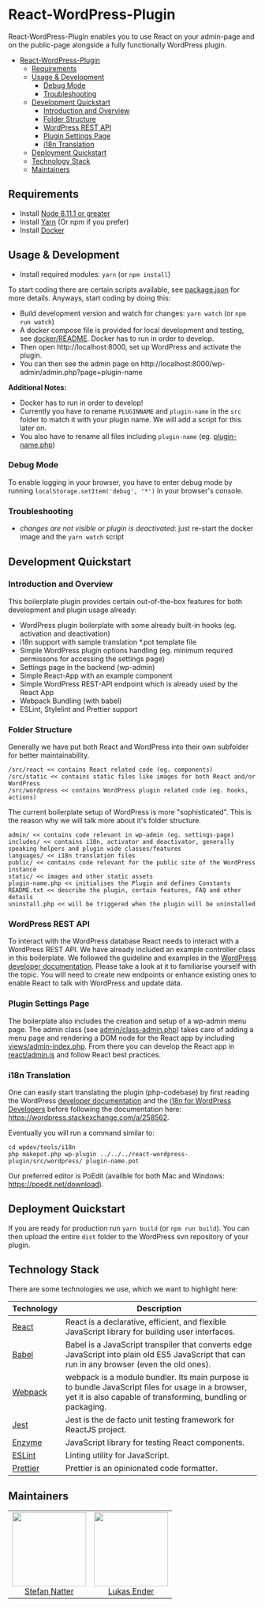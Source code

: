 # React-WordPress-Plugin

React-WordPress-Plugin enables you to use React on your admin-page
and on the public-page alongside a fully functionally WordPress plugin.

<!-- TOC -->

* [React-WordPress-Plugin](#react-wordpress-plugin)
  * [Requirements](#requirements)
  * [Usage & Development](#usage--development)
    * [Debug Mode](#debug-mode)
    * [Troubleshooting](#troubleshooting)
  * [Development Quickstart](#development-quickstart)
    * [Introduction and Overview](#introduction-and-overview)
    * [Folder Structure](#folder-structure)
    * [WordPress REST API](#wordpress-rest-api)
    * [Plugin Settings Page](#plugin-settings-page)
    * [i18n Translation](#i18n-translation)
  * [Deployment Quickstart](#deployment-quickstart)
  * [Technology Stack](#technology-stack)
  * [Maintainers](#maintainers)

<!-- /TOC -->

## Requirements

* Install [Node 8.11.1 or greater](https://nodejs.org)
* Install [Yarn](https://yarnpkg.com/en/docs/install) (Or npm if you prefer)
* Install [Docker](https://www.docker.com/get-docker)

## Usage & Development

* Install required modules: `yarn` (or `npm install`)

To start coding there are certain scripts available, see [package.json](package.json)
for more details. Anyways, start coding by doing this:

* Build development version and watch for changes: `yarn watch` (or `npm run watch`)
* A docker compose file is provided for local development and testing, see
  [docker/README](docker/README.md). Docker has to run in order to develop.
* Then open http://localhost:8000, set up WordPress and activate the plugin.
* You can then see the admin page on http://localhost:8000/wp-admin/admin.php?page=plugin-name

**Additional Notes:**

* Docker has to run in order to develop!
* Currently you have to rename `PLUGINNAME` and `plugin-name` in the `src` folder
  to match it with your plugin name. We will add a script for this later on.
* You also have to rename all files including `plugin-name`
  (eg. [plugin-name.php](src/wordpress/plugin-name.php))

### Debug Mode

To enable logging in your browser, you have to enter debug mode by running
`localStorage.setItem('debug', '*')` in your browser's console.

### Troubleshooting

* _changes are not visible or plugin is deactivated_: just re-start the docker image
  and the `yarn watch` script

## Development Quickstart

### Introduction and Overview

This boilerplate plugin provides certain out-of-the-box features for both development
and plugin usage already:

* WordPress plugin boilerplate with some already built-in hooks (eg. activation
  and deactivation)
* i18n support with sample translation \*.pot template file
* Simple WordPress plugin options handling (eg. minimum required permissons for
  accessing the settings page)
* Settings page in the backend (wp-admin)
* Simple React-App with an example component
* Simple WordPress REST-API endpoint which is already used by the React App
* Webpack Bundling (with babel)
* ESLint, Stylelint and Prettier support

### Folder Structure

Generally we have put both React and WordPress into their own subfolder for
better maintainability.

```
/src/react << contains React related code (eg. components)
/src/static << contains static files like images for both React and/or WordPress
/src/wordpress << contains WordPress plugin related code (eg. hooks, actions)
```

The current boilerplate setup of WordPress is more "sophisticated". This is the
reason why we will talk more about it's folder structure.

```
admin/ << contains code relevant in wp-admin (eg. settings-page)
includes/ << contains i18n, activator and deactivator, generally speaking helpers and plugin wide classes/features
languages/ << i18n translation files
public/ << contains code relevant for the public site of the WordPress instance
static/ << images and other static assets
plugin-name.php << initialises the Plugin and defines Constants
README.txt << describe the plugin, certain features, FAQ and other details
uninstall.php << will be triggered when the plugin will be uninstalled
```

### WordPress REST API

To interact with the WordPress database React needs to interact with a WordPress
REST API. We have already included an example controller class in this boilerplate.
We followed the guideline and examples in the [WordPress developer documentation](https://developer.wordpress.org/rest-api/extending-the-rest-api/adding-custom-endpoints/).
Please take a look at it to familiarise yourself with the topic. You will need
to create new endpoints or enhance existing ones to enable React to talk with
WordPress and update data.

### Plugin Settings Page

The boilerplate also includes the creation and setup of a wp-admin menu page.
The admin class (see [admin/class-admin.php](src/wordpress/admin/class-admin.php))
takes care of adding a menu page and rendering a DOM node for the React app by
including [views/admin-index.php](src/wordpress/admin/views/admin-index.php).
From there you can develop the React app in [react/admin.js](src/react/admin.js)
and follow React best practices.

### i18n Translation

One can easily start translating the plugin (php-codebase) by first reading the
WordPress [developer documentation](https://developer.wordpress.org/themes/functionality/localization/)
and the [i18n for WordPress Developers](https://codex.wordpress.org/I18n_for_WordPress_Developers)
before following the documentation here: https://wordpress.stackexchange.com/a/258562.

Eventually you will run a command similar to:

```
cd wpdev/tools/i18n
php makepot.php wp-plugin ../../../react-wordpress-plugin/src/wordpress/ plugin-name.pot
```

Our preferred editor is PoEdit (availble for both Mac and Windows: https://poedit.net/download).

## Deployment Quickstart

If you are ready for production run `yarn build` (or `npm run build`). You can
then upload the entire `dist` folder to the WordPress svn repository of your plugin.

## Technology Stack

There are some technologies we use, which we want to highlight here:

| Technology                                       | Description                                                                                                                                                        |
| ------------------------------------------------ | ------------------------------------------------------------------------------------------------------------------------------------------------------------------ |
| [React](https://facebook.github.io/react/)       | React is a declarative, efficient, and flexible JavaScript library for building user interfaces.                                                                   |
| [Babel](http://babeljs.io)                       | Babel is a JavaScript transpiler that converts edge JavaScript into plain old ES5 JavaScript that can run in any browser (even the old ones).                      |
| [Webpack](http://webpack.js.org)                 | webpack is a module bundler. Its main purpose is to bundle JavaScript files for usage in a browser, yet it is also capable of transforming, bundling or packaging. |
| [Jest](https://facebook.github.io/jest/)         | Jest is the de facto unit testing framework for ReactJS project.                                                                                                   |
| [Enzyme](https://github.com/airbnb/enzyme)       | JavaScript library for testing React components.                                                                                                                   |
| [ESLint](http://eslint.org/)                     | Linting utility for JavaScript.                                                                                                                                    |
| [Prettier](https://github.com/prettier/prettier) | Prettier is an opinionated code formatter.                                                                                                                         |

## Maintainers

<table>
  <tbody>
    <tr>
      <td align="center">
        <a href="https://github.com/natterstefan">
          <img width="150" height="150" src="https://github.com/natterstefan.png?v=3&s=150">
          </br>
          Stefan Natter
        </a>
      </td>
      <td align="center">
        <a href="https://github.com/lumannnn">
          <img width="150" height="150" src="https://github.com/lumannnn.png?v=3&s=150">
          </br>
          Lukas Ender
        </a>
      </td>
    </tr>
  <tbody>
</table>
